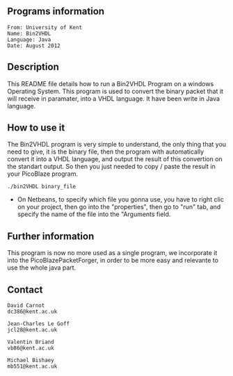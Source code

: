 ## Programs information

    From: University of Kent
    Name: Bin2VHDL
    Language: Java
    Date: August 2012


## Description

This README file details how to run a Bin2VHDL Program on a windows Operating
System.
This program is used to convert the binary packet that it will receive in 
paramater, into a VHDL language. It have been write in Java language.


## How to use it

The Bin2VHDL program is very simple to understand, the only thing that you
need to give, it is the binary file, then the program with automatically 
convert it into a VHDL language, and output the result of this convertion
on the standart output. So then you just needed to copy / paste the result
in your PicoBlaze program.

    ./bin2VHDL binary_file

- On Netbeans, to specify which file you gonna use, you have to right clic
on your project, then go into the "properties", then go to "run" tab, and 
specify the name of the file into the "Arguments field.


## Further information

This program is now no more used as a single program, we incorporate it
into the PicoBlazePacketForger, in order to be more easy and relevante
to use the whole java part.

## Contact

    David Carnot
    dc386@kent.ac.uk

    Jean-Charles Le Goff
    jcl28@kent.ac.uk

    Valentin Briand
    vb86@kent.ac.uk

    Michael Bishaey
    mb551@kent.ac.uk